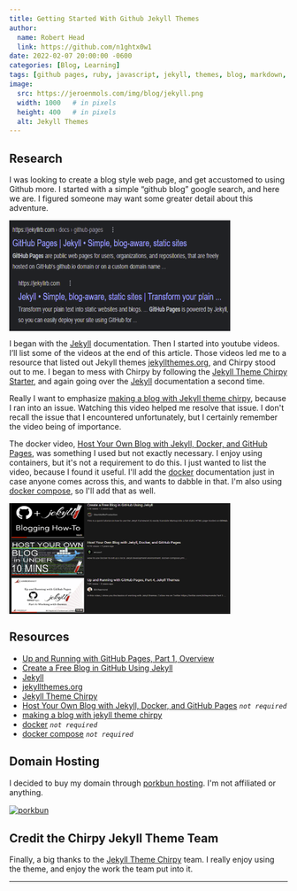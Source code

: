 ```yaml
---
title: Getting Started With Github Jekyll Themes
author:
  name: Robert Head
  link: https://github.com/n1ghtx0w1
date: 2022-02-07 20:00:00 -0600
categories: [Blog, Learning]
tags: [github pages, ruby, javascript, jekyll, themes, blog, markdown, md, posts, getting started with github jekyll themes, robert head, wgu, porkbun, chirpy theme, docker, docker compose]
image:
  src: https://jeroenmols.com/img/blog/jekyll.png
  width: 1000   # in pixels
  height: 400   # in pixels
  alt: Jekyll Themes
---
```


## Research
 
I was looking to create a blog style web page, and get accustomed to using Github more. I started with a simple “github blog” google search, and here we are. I figured someone may want some greater detail about this adventure.

<img align="center" src="https://raw.githubusercontent.com/n1ghtx0w1/blog-learning/main/img/github-blog1.png" alt="google search" width="400" height="200">

 
I began with the [Jekyll](https://jekyllrb.com/docs/installation/) documentation. Then I started into youtube videos. I’ll list some of the videos at the end of this article. Those videos led me to a resource that listed out Jekyll themes [jekyllthemes.org](http://jekyllthemes.org/themes/jekyll-theme-chirpy/), and Chirpy stood out to me. I began to mess with Chirpy by following the [Jekyll Theme Chirpy Starter](https://github.com/cotes2020/chirpy-starter/generate), and again going over the [Jekyll](https://jekyllrb.com/docs/installation/) documentation a second time.
 
Really I want to emphasize [making a blog with Jekyll theme chirpy](https://www.youtube.com/watch?v=cUJ_PjfW2SE&t=1906s), because I ran into an issue.  Watching this video helped me resolve that issue. I don't recall the issue that I encountered unfortunately, but I certainly remember the video being of importance.

The docker video, [Host Your Own Blog with Jekyll, Docker, and GitHub Pages](https://www.youtube.com/watch?v=ZHQ3IwIL590&t=359s), was something I used but not exactly necessary. I enjoy using containers, but it's not a requirement to do this. I just wanted to list the video, because I found it useful. I'll add the [docker](https://docs.docker.com/engine/install/) documentation just in case anyone comes across this, and wants to dabble in that. I'm also using [docker compose](https://docs.docker.com/compose/install/), so I'll add that as well.

<img align="center" src="https://raw.githubusercontent.com/n1ghtx0w1/blog-learning/main/img/github-blog2.png" alt="youtube" width="400" height="200">

## Resources

- [Up and Running with GitHub Pages, Part 1, Overview](https://www.youtube.com/watch?v=EvYs1idcGnM&list=PLWzwUIYZpnJuT0sH4BN56P5oWTdHJiTNq)
- [Create a Free Blog in GitHub Using Jekyll](https://www.youtube.com/watch?v=-QA6HqZalBQ&t=198s)
- [Jekyll](https://jekyllrb.com/docs/installation/)
- [jekyllthemes.org](http://jekyllthemes.org/themes/jekyll-theme-chirpy/)
- [Jekyll Theme Chirpy](https://github.com/cotes2020/jekyll-theme-chirpy)
- [Host Your Own Blog with Jekyll, Docker, and GitHub Pages](https://www.youtube.com/watch?v=ZHQ3IwIL590&t=359s) *`not required`*
- [making a blog with jekyll theme chirpy](https://www.youtube.com/watch?v=cUJ_PjfW2SE&t=1906s)
- [docker](https://docs.docker.com/engine/install/) *`not required`*
- [docker compose](https://docs.docker.com/compose/install/) *`not required`*

## Domain Hosting

I decided to buy my domain through [porkbun hosting](https://porkbun.com/). I'm not affiliated or anything.
 
<a href="https://porkbun.com/" target="_blank">
<img align="center" src="https://cdn.larryludwig.com/wp-content/uploads/2021/10/porkbun.png" alt="porkbun" width="500" height="90">
</a>

## Credit the Chirpy Jekyll Theme Team

Finally, a big thanks to the [Jekyll Theme Chirpy](https://github.com/cotes2020/jekyll-theme-chirpy) team. I really enjoy using the theme, and enjoy the work the team put into it. 

---

[Up and Running with GitHub Pages, Part 1, Overview]: (https://www.youtube.com/watch?v=EvYs1idcGnM&list=PLWzwUIYZpnJuT0sH4BN56P5oWTdHJiTNq)
[Create a Free Blog in GitHub Using Jekyll]: (https://www.youtube.com/watch?v=-QA6HqZalBQ&t=198s)
[Jekyll]: (https://jekyllrb.com/docs/installation/)
[jekyllthemes.org]: (http://jekyllthemes.org/themes/jekyll-theme-chirpy/)
[Jekyll Theme Chirpy]: (https://github.com/cotes2020/jekyll-theme-chirpy)
[Jekyll Theme Chirpy Starter]: (https://github.com/cotes2020/chirpy-starter/generate)
[Host Your Own Blog with Jekyll, Docker, and GitHub Pages]: (https://www.youtube.com/watch?v=ZHQ3IwIL590&t=359s)
[making a blog with jekyll theme chirpy]: (https://www.youtube.com/watch?v=cUJ_PjfW2SE&t=1906s)
[docker]: (https://docs.docker.com/engine/install/)
[docker compose]: (https://docs.docker.com/compose/install/)
[porkbun hosting]: (https://porkbun.com/)